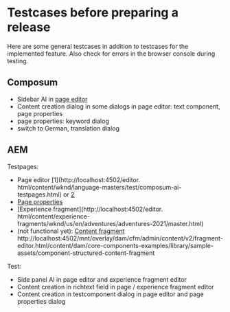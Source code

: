 # Testcases before preparing a release

Here are some general testcases in addition to testcases for the implemented feature.
Also check for errors in the browser console during testing.

## Composum

- Sidebar AI in [page editor](http://localhost:9090/bin/pages.html/content/ist/composum/home/pages/editing/Composum-AI)
- Content creation dialog in some dialogs in page editor: text component, page properties
- page properties: keyword dialog
- switch to German, translation dialog

## AEM

Testpages:

- Page editor [1](http://localhost:4502/editor.
  html/content/wknd/language-masters/test/composum-ai-testpages.html)
  or [2](http://localhost:4502/editor.html/content/wknd/language-masters/en/faqs.html)
- [Page properties](http://localhost:4502/mnt/overlay/wcm/core/content/sites/properties.html?item=/content/wknd/language-masters/en/faqs)
- [Experience fragment](http://localhost:4502/editor.
  html/content/experience-fragments/wknd/us/en/adventures/adventures-2021/master.html)
- (not functional
  yet): [Content fragment](http://localhost:4502/mnt/overlay/dam/cfm/admin/content/v2/fragment-editor.html/content/dam/wknd/en/adventures/ski-touring-mont-blanc/ski-touring-mont-blanc)
  http://localhost:4502/mnt/overlay/dam/cfm/admin/content/v2/fragment-editor.html/content/dam/core-components-examples/library/sample-assets/component-structured-content-fragment

Test:

- Side panel AI in page editor and experience fragment editor
- Content creation in richtext field in page / experience fragment editor
- Content creation in testcomponent dialog in page editor and page properties dialog
